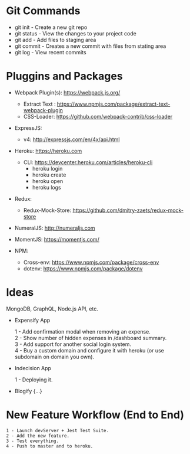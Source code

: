 # Git Commands

- git init    -   Create a new git repo  
- git status  -   View the changes to your project code  
- git add     -   Add files to staging area  
- git commit  -   Creates a new commit with files from stating area  
- git log     -   View recent commits 

# Pluggins and Packages

- Webpack Plugin(s): https://webpack.js.org/
    - Extract Text : https://www.npmjs.com/package/extract-text-webpack-plugin
    - CSS-Loader: https://github.com/webpack-contrib/css-loader

- ExpressJS:
    - v4: http://expressjs.com/en/4x/api.html

- Heroku: https://heroku.com
    - CLI: https://devcenter.heroku.com/articles/heroku-cli
        - heroku login
        - heroku create <app-name>
        - heroku open
        - heroku logs

- Redux:
    - Redux-Mock-Store: https://github.com/dmitry-zaets/redux-mock-store

- NumeralJS: http://numeraljs.com

- MomentJS: https://momentjs.com/

- NPM:
    - Cross-env: https://www.npmjs.com/package/cross-env
    - dotenv: https://www.npmjs.com/package/dotenv

# Ideas

MongoDB, GraphQL, Node.js API, etc.

- Expensify App

    1 - Add confirmation modal when removing an expense.  
    2 - Show number of hidden expenses in /dashboard summary.  
    3 - Add support for another social login system.  
    4 - Buy a custom domain and configure it with heroku (or use subdomain on domain you own).  

- Indecision App

    1 - Deploying it.  

- Blogify {...}

# New Feature Workflow (End to End)

    1 - Launch devServer + Jest Test Suite.  
    2 - Add the new feature.  
    3 - Test everything.  
    4 - Push to master and to heroku.  